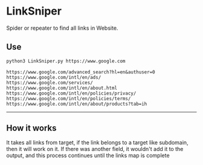 # LinkSniper
Spider or repeater to find all links in Website.


## 

## Use 
```bash
python3 LinkSniper.py https://www.google.com
```
```text
https://www.google.com/advanced_search?hl=en&authuser=0
https://www.google.com/intl/en/ads/
https://www.google.com/services/
https://www.google.com/intl/en/about.html
https://www.google.com/intl/en/policies/privacy/
https://www.google.com/intl/en/policies/terms/
https://www.google.com/intl/en/about/products?tab=ih
```
--------
## How it works
It takes all links from target, if the link belongs to a target like subdomain, then it will work on it. If there was another field, it wouldn't add it to the output, and this process continues until the links map is complete
